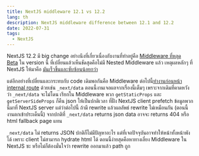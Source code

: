 ```yaml
---
title: NextJS middleware 12.1 vs 12.2
lang: th
description: NextJS middleware difference between 12.1 and 12.2
date: 2022-07-31
tags:
  - NextJS
---
```


NextJS 12.2 มี big change อย่างนึงที่เกี่ยวเนื่องกับงานที่ทำอยู่คือ [Middleware ที่หลุด Beta](https://nextjs.org/blog/next-12-2#middleware-stable)
ใน version นี้ ที่เปลี่ยนแล้วเห็นชัดสุดคือไม่มี Nested Middleware แล้ว เหตุผลหลักๆ ที่ NextJS ให้มาคือ
[มันเร็วขึ้นและซับซ้อนน้อยกว่า](https://nextjs.org/docs/messages/middleware-upgrade-guide#no-nested-middleware)

แต่อีกอย่างที่เปลี่ยนและกระทบกับ code เดิมพอกันคือ Middleware ต่อไปนี้[ทำงานก่อนหน้า internal route](https://nextjs.org/docs/messages/middleware-upgrade-guide#executing-middleware-on-internal-nextjs-requests)
ด้วยเช่น `_next/data` ตอนนี้งานเจอผลจากเรื่องนี้เต็มๆ เพราะจากเดิมที่คาดหวังว่า `_next/data` จะไม่โดน
เรียกใน Middleware พวก `getStaticProps` และ `getServerSideProps` ก็คืน json ให้เป็นปกติเวลา
ที่ฝั่ง NextJS client prefetch ข้อมูลพวกนี้มาที่ NextJS server แต่ว่าต่อไปนี้ ถ้ามี rewrite แล้วผลลัพธ์
rewrite ไม่เหมือนกัน (ตอนนี้งานตกเข้าประเด็นนี้) จากปกติที่ `_next/data` returns json data อาจจะ
returns 404 หรือ html fallback page แทน

`_next/data` ไม่ returns JSON ปกติก็ไม่มีปัญหาอะไร แต่ที่เจอปัจจุบันอาจทำให้หน้าทั้งหน้าพังได้ เพราะ
client ไม่สามารถ hydrate html ได้ ตอนนี้ง่ายสุดคือหาทางเลี่ยง Middleware ใน NextJS ซะ
หรือไม่ก็ต้องมั่นใจว่า rewrite ออกมาแล้ว path ถูก
